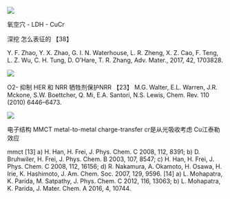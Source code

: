 ![](https://i.imgur.com/vQVa61s.png)

氧空穴 - LDH - CuCr

深挖 怎么表征的 【38】

Y. F. Zhao, Y. X. Zhao, G. I. N. Waterhouse, L. R. Zheng, X. Z. Cao, F.
Teng, L. Z. Wu, C. H. Tung, D. O’Hare, T. R. Zhang, Adv. Mater.,
2017, 42, 1703828.

![](https://i.imgur.com/lInzXaK.png)

O2- 抑制 HER 和 NRR  牺牲剂保护NRR
【23】 M.G. Walter, E.L. Warren, J.R. Mckone, S.W. Boettcher, Q. Mi, E.A. Santori,
N.S. Lewis, Chem. Rev. 110 (2010) 6446–6473.

![](https://i.imgur.com/wZZF24G.png)

电子结构
MMCT metal-to-metal charge-transfer
cr是从光吸收考虑
Cu江泰勒效应

mmct
[13] a) H. Han, H. Frei, J. Phys. Chem. C 2008, 112, 8391; b) D. Bruhwiler,
H. Frei, J. Phys. Chem. B 2003, 107, 8547; c) H. Han, H. Frei, J. Phys.
Chem. C 2008, 112, 16156; d) R. Nakamura, A. Okamoto, H. Osawa,
H. Irie, K. Hashimoto, J. Am. Chem. Soc. 2007, 129, 9596.
[14] a) L. Mohapatra, K. Parida, M. Satpathy, J. Phys. Chem. C 2012, 116,
13063; b) L. Mohapatra, K. Parida, J. Mater. Chem. A 2016, 4, 10744.